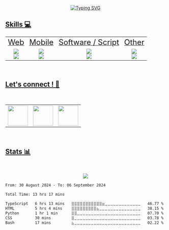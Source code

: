 <p align="center">
  <a href="https://git.io/typing-svg"><img src="https://readme-typing-svg.demolab.com?font=Fira+Code&pause=1000&color=B3B3B3&center=true&vCenter=true&width=435&lines=Hello+%F0%9F%8C%8D+!+I'm+Florian%2C;Studied+at+4%EF%B8%8F%E2%83%A32%EF%B8%8F%E2%83%A3+Paris%2C;Full+Stack+Developer+%F0%9F%8F%97%EF%B8%8F" alt="Typing SVG"/>
</p>



## Skills 💻

<p align="center">
  <table align="center" frame="void">
    <tr>
      <td align="center">
		<font size="5">
			Web
		</font>
      </td>
      <td align="center">
		<font size="5">
			Mobile
		</font>
      </td>
      <td align="center">
		<font size="5">
			Software / Script
		</font>
      </td>
      <td align="center">
		<font size="5">
			Other
		</font>
      </td>
    </tr>
    <tr>
      <td align="center">
		<font size="5">
			<img src="https://skillicons.dev/icons?i=typescript,javascript,html,css,nodejs,django"/>
			<br/>
			<img src="https://skillicons.dev/icons?i=prisma,react,nextjs,tailwind,angular,nestjs,npm"/>
		</font>
      </td>
      <td align="center">
		<font size="5">
			<img src="https://skillicons.dev/icons?i=react,swift"/>
			<br/>
			<img src="https://skillicons.dev/icons?i=flutter"/>
		</font>
      </td>
      <td align="center">
		<font size="5">
			<img src="https://skillicons.dev/icons?i=c,cpp" />
			<br/>
			<img src="https://skillicons.dev/icons?i=python,bash" />
		</font>
      </td>
      <td align="center">
		<font size="5">
			<img src="https://skillicons.dev/icons?i=docker,postman,vscode,grafana,prometheus" />
			<br/>
			<img src="https://skillicons.dev/icons?i=arduino,git,github,gitlab,postgresql" />
		</font>
      </td>
    </tr>

  </table>
</p>

<br/>

## Let's connect ! 🤝

<br/>

<p align="center">
  <table align="center" frame="void">
    <tr>
      <td align="center">
        <a href="https://www.linkedin.com/in/florian-carvalho-b24a9b197/" target="_blank"><img align="center" height="63" src="https://img.shields.io/badge/LinkedIn-0077B5?style=for-the-badge&logo=linkedin&logoColor=white"/>
      </td>
      <td align="center">
        <a href="https://discord.com/" target="_blank"><img align="center" height="63" src="https://img.shields.io/badge/ChoZeur-%237289DA.svg?style=for-the-badge&logo=discord&logoColor=white"/>
      </td>
      <td align="center">
        <a href="mailto:chozeur@protonmail.com"><img align="center" height="63" src="https://img.shields.io/badge/ProtonMail-8B89CC?style=for-the-badge&logo=protonmail&logoColor=white"/>
      </td>
    </tr>
  </table>
</p>

<br/>

## Stats 📊


<br/>
<p align="center">
  <a href="https://github.com/DenverCoder1/github-readme-streak-stats">
    <img src="https://github-readme-streak-stats.herokuapp.com?user=chozeur&theme=highcontrast&date_format=M%20j%5B%2C%20Y%5D&background=00000096&stroke=000000&fire=FF0000&border=000000&ring=202020&currStreakNum=636363&sideNums=636363&currStreakLabel=202020&sideLabels=636363&dates=DDD9DD" align="center"/></a>
</p>

<!--START_SECTION:waka-->

```txt
From: 30 August 2024 - To: 06 September 2024

Total Time: 13 hrs 17 mins

TypeScript   6 hrs 13 mins   ⣿⣿⣿⣿⣿⣿⣿⣿⣿⣿⣿⣶⣀⣀⣀⣀⣀⣀⣀⣀⣀⣀⣀⣀⣀   46.77 %
HTML         5 hrs 4 mins    ⣿⣿⣿⣿⣿⣿⣿⣿⣿⣦⣀⣀⣀⣀⣀⣀⣀⣀⣀⣀⣀⣀⣀⣀⣀   38.15 %
Python       1 hr 1 min      ⣿⣿⣀⣀⣀⣀⣀⣀⣀⣀⣀⣀⣀⣀⣀⣀⣀⣀⣀⣀⣀⣀⣀⣀⣀   07.70 %
CSS          30 mins         ⣿⣀⣀⣀⣀⣀⣀⣀⣀⣀⣀⣀⣀⣀⣀⣀⣀⣀⣀⣀⣀⣀⣀⣀⣀   03.78 %
Bash         17 mins         ⣦⣀⣀⣀⣀⣀⣀⣀⣀⣀⣀⣀⣀⣀⣀⣀⣀⣀⣀⣀⣀⣀⣀⣀⣀   02.22 %
```

<!--END_SECTION:waka-->
